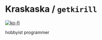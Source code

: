 # Kraskaska / `getkirill`
[![ko-fi](https://ko-fi.com/img/githubbutton_sm.svg)](https://ko-fi.com/L3L1MCIUH)

hobbyist programmer
